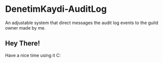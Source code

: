 # DenetimKaydi-AuditLog
An adjustable system that direct messages the audit log events to the guild owner made by me.
<h2><b>Hey There!</b></h2>
<p>Have a nice time using it C:</p>
